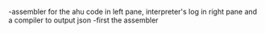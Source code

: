 -assembler for the ahu code in left pane, interpreter's log in right pane and a compiler to output json
-first the assembler